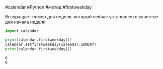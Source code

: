 #calendar #Python #метод #firstweekday


Возвращает номер дня недели, который сейчас установлен в качестве дня начала недели
```python
import calendar

print(calendar.firstweekday())
calendar.setfirstweekday(calendar.SUNDAY)
print(calendar.firstweekday())
```
```
0
6
```